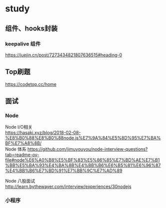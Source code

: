# study

## 组件、hooks封装
### keepalive 组件
https://juejin.cn/post/7273434821807636515#heading-0



## Top刷题
https://codetop.cc/home


## 面试
### Node  
Node I/O相关   
https://hasaki.xyz/blog/2018-02-08-%E8%B0%88%E8%B0%88node.js%E7%9A%84%E5%8D%95%E7%BA%BF%E7%A8%8B/     
Node 体系
https://github.com/jimuyouyou/node-interview-questions?tab=readme-ov-file#node%E6%A0%B8%E5%BF%83%E5%86%85%E7%BD%AE%E7%B1%BB%E5%BA%93%E4%BA%8B%E4%BB%B6%E6%B5%81%E6%96%87%E4%BB%B6%E7%BD%91%E7%BB%9C%E7%AD%89  
 
Node 八股面试
http://learn.bythewayer.com/interview/experiences/30nodejs   


### 小程序


